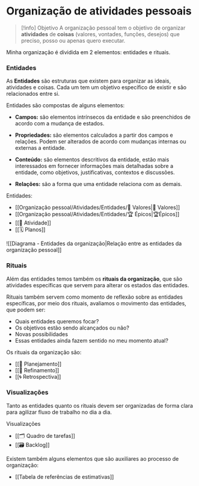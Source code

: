 # Organização de atividades pessoais

> [!info] Objetivo
> A organização pessoal tem o objetivo de organizar **atividades** de **coisas** (valores, vontades, funções, desejos) que preciso, posso ou apenas quero executar.

Minha organização é dividida em 2 elementos: entidades e rituais.

### Entidades

As **Entidades** são estruturas que existem para organizar as ideais, atividades e coisas. Cada um tem um objetivo específico de existir e são relacionados entre si.

Entidades são compostas de alguns elementos:

- **Campos:** são elementos intrínsecos da entidade e são preenchidos de acordo com a mudança de estados.

- **Propriedades:** são elementos calculados a partir dos campos e relações. Podem ser alterados de acordo com mudanças internas ou externas a entidade.

- **Conteúdo:** são elementos descritivos da entidade, estão mais interessados em fornecer informações mais detalhadas sobre a entidade, como objetivos, justificativas, contextos e discussões.

- **Relações:** são a forma que uma entidade relaciona com as demais.

Entidades:

- [[Organização pessoal/Atividades/Entidades/🌟 Valores|🌟 Valores]]
- [[Organização pessoal/Atividades/Entidades/🏆 Épicos|🏆Épicos]]
- [[🚧 Atividade]]
- [[🗓️ Planos]]

![[Diagrama - Entidades da organização|Relação entre as entidades da organização pessoal]]


### Rituais

Além das entidades temos também os **rituais da organização**, que são atividades específicas que servem para alterar os estados das entidades.

Rituais também servem como momento de reflexão sobre as entidades específicas, por meio dos rituais, avaliamos o movimento das entidades, que podem ser:

- Quais entidades queremos focar?
- Os objetivos estão sendo alcançados ou não?
- Novas possibilidades
- Essas entidades ainda fazem sentido no meu momento atual?

Os rituais da organização são:

- [[📆 Planejamento]]
- [[🔬 Refinamento]]
- [[🌀 Retrospectiva]]

### Visualizações

Tanto as entidades quanto os rituais devem ser organizadas de forma clara para agilizar fluxo de trabalho no dia a dia. 

Visualizações

- [[🗂️ Quadro de tarefas]]
- [[🗃️ Backlog]]

Existem também alguns elementos que são auxiliares ao processo de organização:

- [[Tabela de referências de estimativas]]